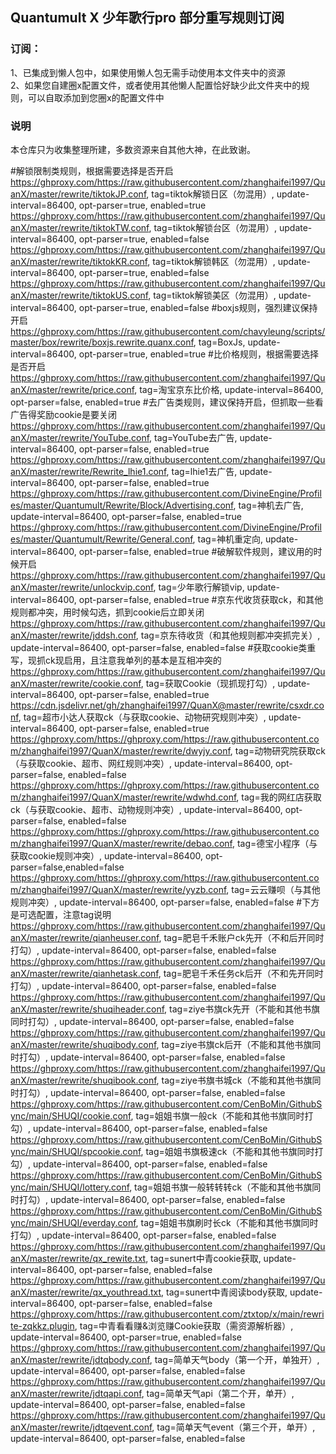 ## Quantumult X 少年歌行pro  部分重写规则订阅

### 订阅：

  1、已集成到懒人包中，如果使用懒人包无需手动使用本文件夹中的资源<br>
  2、如果您自建圈x配置文件，或者使用其他懒人配置恰好缺少此文件夹中的规则，可以自取添加到您圈x的配置文件中<br>

### 说明
  本仓库只为收集整理所建，多数资源来自其他大神，在此致谢。


#解锁限制类规则，根据需要选择是否开启
https://ghproxy.com/https://raw.githubusercontent.com/zhanghaifei1997/QuanX/master/rewrite/tiktokJP.conf, tag=tiktok解锁日区（勿混用）, update-interval=86400, opt-parser=true, enabled=true
https://ghproxy.com/https://raw.githubusercontent.com/zhanghaifei1997/QuanX/master/rewrite/tiktokTW.conf, tag=tiktok解锁台区（勿混用）, update-interval=86400, opt-parser=true, enabled=false
https://ghproxy.com/https://raw.githubusercontent.com/zhanghaifei1997/QuanX/master/rewrite/tiktokKR.conf, tag=tiktok解锁韩区（勿混用）, update-interval=86400, opt-parser=true, enabled=false
https://ghproxy.com/https://raw.githubusercontent.com/zhanghaifei1997/QuanX/master/rewrite/tiktokUS.conf, tag=tiktok解锁美区（勿混用）, update-interval=86400, opt-parser=true, enabled=false
#boxjs规则，强烈建议保持开启
https://ghproxy.com/https://raw.githubusercontent.com/chavyleung/scripts/master/box/rewrite/boxjs.rewrite.quanx.conf, tag=BoxJs, update-interval=86400, opt-parser=true, enabled=true
#比价格规则，根据需要选择是否开启
https://ghproxy.com/https://raw.githubusercontent.com/zhanghaifei1997/QuanX/master/rewrite/price.conf, tag=淘宝京东比价格, update-interval=86400, opt-parser=false, enabled=true
#去广告类规则，建议保持开启，但抓取一些看广告得奖励cookie是要关闭
https://ghproxy.com/https://raw.githubusercontent.com/zhanghaifei1997/QuanX/master/rewrite/YouTube.conf, tag=YouTube去广告, update-interval=86400, opt-parser=false, enabled=true
https://ghproxy.com/https://raw.githubusercontent.com/zhanghaifei1997/QuanX/master/rewrite/Rewrite_lhie1.conf, tag=lhie1去广告, update-interval=86400, opt-parser=false, enabled=true
https://ghproxy.com/https://raw.githubusercontent.com/DivineEngine/Profiles/master/Quantumult/Rewrite/Block/Advertising.conf, tag=神机去广告, update-interval=86400, opt-parser=false, enabled=true
https://ghproxy.com/https://raw.githubusercontent.com/DivineEngine/Profiles/master/Quantumult/Rewrite/General.conf, tag=神机重定向, update-interval=86400, opt-parser=false, enabled=true
#破解软件规则，建议用的时候开启
https://ghproxy.com/https://raw.githubusercontent.com/zhanghaifei1997/QuanX/master/rewrite/unlockvip.conf, tag=少年歌行解锁vip, update-interval=86400, opt-parser=false, enabled=true
#京东代收货获取ck，和其他规则都冲突，用时候勾选，抓到cookie后立即关闭
https://ghproxy.com/https://raw.githubusercontent.com/zhanghaifei1997/QuanX/master/rewrite/jddsh.conf, tag=京东待收货（和其他规则都冲突抓完关）, update-interval=86400, opt-parser=false, enabled=false
#获取cookie类重写，现抓ck现启用，且注意我单列的基本是互相冲突的
https://ghproxy.com/https://raw.githubusercontent.com/zhanghaifei1997/QuanX/master/rewrite/cookie.conf, tag=获取Cookie（现抓现打勾）, update-interval=86400, opt-parser=false, enabled=true
https://cdn.jsdelivr.net/gh/zhanghaifei1997/QuanX@master/rewrite/csxdr.conf, tag=超市小达人获取ck（与获取cookie、动物研究规则冲突）, update-interval=86400, opt-parser=false, enabled=true
https://ghproxy.com/https://ghproxy.com/https://raw.githubusercontent.com/zhanghaifei1997/QuanX/master/rewrite/dwyjy.conf, tag=动物研究院获取ck（与获取cookie、超市、网红规则冲突）, update-interval=86400, opt-parser=false, enabled=false
https://ghproxy.com/https://ghproxy.com/https://raw.githubusercontent.com/zhanghaifei1997/QuanX/master/rewrite/wdwhd.conf, tag=我的网红店获取ck（与获取cookie、超市、动物规则冲突）, update-interval=86400, opt-parser=false, enabled=false
https://ghproxy.com/https://ghproxy.com/https://raw.githubusercontent.com/zhanghaifei1997/QuanX/master/rewrite/debao.conf, tag=德宝小程序（与获取cookie规则冲突）, update-interval=86400, opt-parser=false,enabled=false
https://ghproxy.com/https://ghproxy.com/https://raw.githubusercontent.com/zhanghaifei1997/QuanX/master/rewrite/yyzb.conf, tag=云云赚呗（与其他规则冲突）, update-interval=86400, opt-parser=false, enabled=false
#下方是可选配置，注意tag说明
https://ghproxy.com/https://raw.githubusercontent.com/zhanghaifei1997/QuanX/master/rewrite/qianheuser.conf, tag=肥皂千禾账户ck先开（不和后开同时打勾）, update-interval=86400, opt-parser=false, enabled=false
https://ghproxy.com/https://raw.githubusercontent.com/zhanghaifei1997/QuanX/master/rewrite/qianhetask.conf, tag=肥皂千禾任务ck后开（不和先开同时打勾）, update-interval=86400, opt-parser=false, enabled=false
https://ghproxy.com/https://raw.githubusercontent.com/zhanghaifei1997/QuanX/master/rewrite/shuqiheader.conf, tag=ziye书旗ck先开（不能和其他书旗同时打勾）, update-interval=86400, opt-parser=false, enabled=false
https://ghproxy.com/https://raw.githubusercontent.com/zhanghaifei1997/QuanX/master/rewrite/shuqibody.conf, tag=ziye书旗ck后开（不能和其他书旗同时打勾）, update-interval=86400, opt-parser=false, enabled=false
https://ghproxy.com/https://raw.githubusercontent.com/zhanghaifei1997/QuanX/master/rewrite/shuqibook.conf, tag=ziye书旗书城ck（不能和其他书旗同时打勾）, update-interval=86400, opt-parser=false, enabled=false
https://ghproxy.com/https://raw.githubusercontent.com/CenBoMin/GithubSync/main/SHUQI/cookie.conf, tag=姐姐书旗一般ck（不能和其他书旗同时打勾）, update-interval=86400, opt-parser=false, enabled=false
https://ghproxy.com/https://raw.githubusercontent.com/CenBoMin/GithubSync/main/SHUQI/spcookie.conf, tag=姐姐书旗极速ck（不能和其他书旗同时打勾）, update-interval=86400, opt-parser=false, enabled=false
https://ghproxy.com/https://raw.githubusercontent.com/CenBoMin/GithubSync/main/SHUQI/lottery.conf, tag=姐姐书旗一般转转转ck（不能和其他书旗同时打勾）, update-interval=86400, opt-parser=false, enabled=false
https://ghproxy.com/https://raw.githubusercontent.com/CenBoMin/GithubSync/main/SHUQI/everday.conf, tag=姐姐书旗刷时长ck（不能和其他书旗同时打勾）, update-interval=86400, opt-parser=false, enabled=false
https://ghproxy.com/https://raw.githubusercontent.com/zhanghaifei1997/QuanX/master/rewrite/qx_rewite.txt, tag=sunert中青cookie获取,  update-interval=86400, opt-parser=false, enabled=false
https://ghproxy.com/https://raw.githubusercontent.com/zhanghaifei1997/QuanX/master/rewrite/qx_youthread.txt, tag=sunert中青阅读body获取,  update-interval=86400, opt-parser=false, enabled=false
https://ghproxy.com/https://raw.githubusercontent.com/ztxtop/x/main/rewrite-zqkkz.plugin, tag=中青看看赚&浏览赚Cookie获取（需资源解析器）, update-interval=86400, opt-parser=true, enabled=false
https://ghproxy.com/https://raw.githubusercontent.com/zhanghaifei1997/QuanX/master/rewrite/jdtqbody.conf, tag=简单天气body（第一个开，单独开）, update-interval=86400, opt-parser=false, enabled=false
https://ghproxy.com/https://raw.githubusercontent.com/zhanghaifei1997/QuanX/master/rewrite/jdtqapi.conf, tag=简单天气api（第二个开，单开）, update-interval=86400, opt-parser=false, enabled=false
https://ghproxy.com/https://raw.githubusercontent.com/zhanghaifei1997/QuanX/master/rewrite/jdtqevent.conf, tag=简单天气event（第三个开，单开）, update-interval=86400, opt-parser=false, enabled=false
